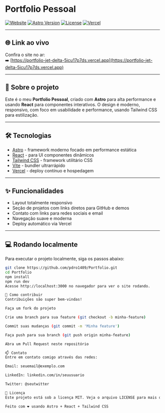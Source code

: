# Portfolio Pessoal

[![Website](https://img.shields.io/website?url=https%3A%2F%2Fportfolio-jet-delta-5icu17p7ds.vercel.app)](https://portfolio-jet-delta-5icu17p7ds.vercel.app)
[![Astro Version](https://img.shields.io/badge/Astro-v3.7.6-blue?logo=astro)](https://astro.build)
[![License](https://img.shields.io/badge/license-MIT-green)](LICENSE)
[![Vercel](https://img.shields.io/badge/Deploy-Vercel-000000?logo=vercel&logoColor=white)](https://vercel.com)

---

## 🌐 Link ao vivo

Confira o site no ar:  
➡️ [https://portfolio-jet-delta-5icu17p7ds.vercel.app](https://portfolio-jet-delta-5icu17p7ds.vercel.app)

---

## 🚀 Sobre o projeto

Este é o meu **Portfolio Pessoal**, criado com **Astro** para alta performance e usando **React** para componentes interativos. O design é moderno, responsivo, com foco em usabilidade e performance, usando Tailwind CSS para estilização.

---

## 🛠 Tecnologias

- [Astro](https://astro.build) - framework moderno focado em performance estática
- [React](https://reactjs.org) - para UI componentes dinâmicos
- [Tailwind CSS](https://tailwindcss.com) - framework utilitário CSS
- [Vite](https://vitejs.dev) - bundler ultrarrápido
- [Vercel](https://vercel.com) - deploy contínuo e hospedagem

---

## ✨ Funcionalidades

- Layout totalmente responsivo
- Seção de projetos com links diretos para GitHub e demos
- Contato com links para redes sociais e email
- Navegação suave e moderna
- Deploy automático via Vercel

---

## 💻 Rodando localmente

Para executar o projeto localmente, siga os passos abaixo:

```bash
git clone https://github.com/pdro1409/Portfolio.git
cd Portfolio
npm install
npm run dev
Acesse http://localhost:3000 no navegador para ver o site rodando.

🤝 Como contribuir
Contribuições são super bem-vindas!

Faça um fork do projeto

Crie uma branch para sua feature (git checkout -b minha-feature)

Commit suas mudanças (git commit -m 'Minha feature')

Faça push para sua branch (git push origin minha-feature)

Abra um Pull Request neste repositório

📫 Contato
Entre em contato comigo através das redes:

Email: seuemail@exemplo.com

LinkedIn: linkedin.com/in/seuusuario

Twitter: @seutwitter

📄 Licença
Este projeto está sob a licença MIT. Veja o arquivo LICENSE para mais detalhes.

Feito com ❤️ usando Astro + React + Tailwind CSS
